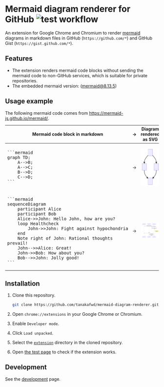 # Mermaid diagram renderer for GitHub ![test workflow](https://github.com/tanakafwd/mermaid-diagram-renderer/actions/workflows/test.yaml/badge.svg?branch=main)

An extension for Google Chrome and Chromium to render
[mermaid](https://github.com/mermaid-js/mermaid) diagrams in markdown files in
GitHub (`https://github.com/*`) and GitHub Gist (`https://gist.github.com/*`).

## Features

- The extension renders mermaid code blocks without sending the mermaid code to
  non-GitHub services, which is suitable for private repositories.
- The embedded mermaid version: (mermaid@8.13.5)

## Usage example

The following mermaid code comes from <https://mermaid-js.github.io/mermaid/>.

<table>
 <thead>
  <tr>
   <th>Mermaid code block in markdown</th>
   <th>&rarr;</th>
   <th>Diagram rendered as SVG</th>
  </tr>
 </thead>
 <tbody>
  <tr>
   <td><pre>
```mermaid
graph TD;
    A-->B;
    A-->C;
    B-->D;
    C-->D;
```
</pre></td>
   <td>&rarr;</td>
   <td><p align="center"><img src="./docs/images/flowchart-example.svg"></p></td>
  </tr>
  <tr></tr>
  <tr>
   <td><pre>
```mermaid
sequenceDiagram
    participant Alice
    participant Bob
    Alice->>John: Hello John, how are you?
    loop Healthcheck
        John->>John: Fight against hypochondria
    end
    Note right of John: Rational thoughts <br/>prevail!
    John-->>Alice: Great!
    John->>Bob: How about you?
    Bob-->>John: Jolly good!
```
</pre></td>
   <td>&rarr;</td>
   <td><p align="center"><img src="./docs/images/sequence-diagram-example.svg"></p></td>
  </tr>
 </tbody>
</table>

## Installation

1. Clone this repository.

    ```bash
    git clone https://github.com/tanakafwd/mermaid-diagram-renderer.git
    ```

1. Open `chrome://extensions` in your Google Chrome or Chromium.
1. Enable `Developer mode`.
1. Click `Load unpacked`.
1. Select the [`extension`](/extension) directory in the cloned repository.
1. Open [the test page](/tests/pages/valid.md) to check if the extension works.

## Development

See the [development](/docs/development.md) page.
